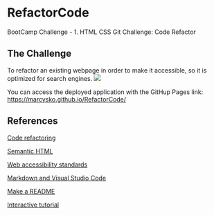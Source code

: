 # RefactorCode
BootCamp Challenge - 1. HTML CSS Git Challenge: Code Refactor

## The Challenge
To refactor an existing webpage in order to make it accessible, so it is optimized for search engines.
![](./assets/images/Horiseon.png)


You can access the deployed application with the GitHup Pages link:
https://marcysko.github.io/RefactorCode/


## References
[Code refactoring](https://en.wikipedia.org/wiki/Code_refactoring)

[Semantic HTML](https://www.w3schools.com/html/html5_semantic_elements.asp)

[Web accessibility standards](https://wave.webaim.org/)

[Markdown and Visual Studio Code](https://code.visualstudio.com/docs/languages/markdown#_markdown-preview)

[Make a README](https://www.drupal.org/docs/develop/documenting-your-project/readme-template)

[Interactive tutorial](https://commonmark.org/help/tutorial/)
